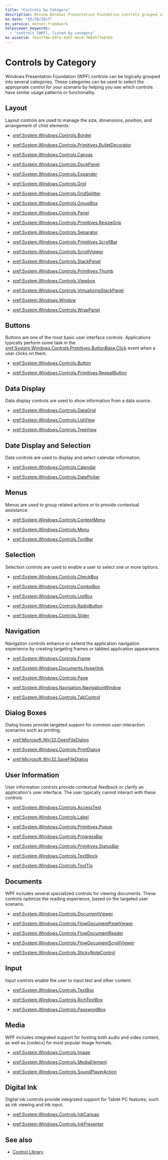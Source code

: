 ```yaml
---
title: "Controls by Category"
description: Review Windows Presentation Foundation controls grouped into categories, which can help you select the appropriate control by comparing similar controls.
ms.date: "03/30/2017"
ms.service: dotnet-framework
helpviewer_keywords: 
  - "controls [WPF], listed by category"
ms.assetid: f8a1f78e-d9fa-4367-9ec6-f084577e83bb
---
```

# Controls by Category

Windows Presentation Foundation (WPF) controls can be logically grouped into several categories. These categories can be used to select the appropriate control for your scenario by helping you see which controls have similar usage patterns or functionality.  
  
## Layout  

 Layout controls are used to manage the size, dimensions, position, and arrangement of child elements.  
  
- <xref:System.Windows.Controls.Border>  
  
- <xref:System.Windows.Controls.Primitives.BulletDecorator>  
  
- <xref:System.Windows.Controls.Canvas>  
  
- <xref:System.Windows.Controls.DockPanel>  
  
- <xref:System.Windows.Controls.Expander>  
  
- <xref:System.Windows.Controls.Grid>  
  
- <xref:System.Windows.Controls.GridSplitter>  
  
- <xref:System.Windows.Controls.GroupBox>  
  
- <xref:System.Windows.Controls.Panel>  
  
- <xref:System.Windows.Controls.Primitives.ResizeGrip>  
  
- <xref:System.Windows.Controls.Separator>  
  
- <xref:System.Windows.Controls.Primitives.ScrollBar>  
  
- <xref:System.Windows.Controls.ScrollViewer>  
  
- <xref:System.Windows.Controls.StackPanel>  
  
- <xref:System.Windows.Controls.Primitives.Thumb>  
  
- <xref:System.Windows.Controls.Viewbox>  
  
- <xref:System.Windows.Controls.VirtualizingStackPanel>  
  
- <xref:System.Windows.Window>  
  
- <xref:System.Windows.Controls.WrapPanel>  
  
## Buttons  

 Buttons are one of the most basic user interface controls. Applications typically perform some task in the <xref:System.Windows.Controls.Primitives.ButtonBase.Click> event when a user clicks on them.  
  
- <xref:System.Windows.Controls.Button>  
  
- <xref:System.Windows.Controls.Primitives.RepeatButton>  
  
## Data Display  

 Data display controls are used to show information from a data source.  
  
- <xref:System.Windows.Controls.DataGrid>  
  
- <xref:System.Windows.Controls.ListView>  
  
- <xref:System.Windows.Controls.TreeView>  
  
## Date Display and Selection  

 Date controls are used to display and select calendar information.  
  
- <xref:System.Windows.Controls.Calendar>  
  
- <xref:System.Windows.Controls.DatePicker>  
  
## Menus  

 Menus are used to group related actions or to provide contextual assistance.  
  
- <xref:System.Windows.Controls.ContextMenu>  
  
- <xref:System.Windows.Controls.Menu>  
  
- <xref:System.Windows.Controls.ToolBar>  
  
## Selection  

 Selection controls are used to enable a user to select one or more options.  
  
- <xref:System.Windows.Controls.CheckBox>  
  
- <xref:System.Windows.Controls.ComboBox>  
  
- <xref:System.Windows.Controls.ListBox>  
  
- <xref:System.Windows.Controls.RadioButton>  
  
- <xref:System.Windows.Controls.Slider>  
  
## Navigation  

 Navigation controls enhance or extend the application navigation experience by creating targeting frames or tabbed application appearance.  
  
- <xref:System.Windows.Controls.Frame>  
  
- <xref:System.Windows.Documents.Hyperlink>  
  
- <xref:System.Windows.Controls.Page>  
  
- <xref:System.Windows.Navigation.NavigationWindow>  
  
- <xref:System.Windows.Controls.TabControl>  
  
## Dialog Boxes  

 Dialog boxes provide targeted support for common user-interaction scenarios such as printing.  
  
- <xref:Microsoft.Win32.OpenFileDialog>  
  
- <xref:System.Windows.Controls.PrintDialog>  
  
- <xref:Microsoft.Win32.SaveFileDialog>  
  
## User Information  

 User information controls provide contextual feedback or clarify an application's user interface. The user typically cannot interact with these controls.  
  
- <xref:System.Windows.Controls.AccessText>  
  
- <xref:System.Windows.Controls.Label>  
  
- <xref:System.Windows.Controls.Primitives.Popup>  
  
- <xref:System.Windows.Controls.ProgressBar>  
  
- <xref:System.Windows.Controls.Primitives.StatusBar>  
  
- <xref:System.Windows.Controls.TextBlock>  
  
- <xref:System.Windows.Controls.ToolTip>  
  
## Documents  

 WPF includes several specialized controls for viewing documents. These controls optimize the reading experience, based on the targeted user scenario.  
  
- <xref:System.Windows.Controls.DocumentViewer>  
  
- <xref:System.Windows.Controls.FlowDocumentPageViewer>  
  
- <xref:System.Windows.Controls.FlowDocumentReader>  
  
- <xref:System.Windows.Controls.FlowDocumentScrollViewer>  
  
- <xref:System.Windows.Controls.StickyNoteControl>  
  
## Input  

 Input controls enable the user to input text and other content.  
  
- <xref:System.Windows.Controls.TextBox>  
  
- <xref:System.Windows.Controls.RichTextBox>  
  
- <xref:System.Windows.Controls.PasswordBox>  
  
## Media  

 WPF includes integrated support for hosting both audio and video content, as well as [codecs] for most popular image formats.  
  
- <xref:System.Windows.Controls.Image>  
  
- <xref:System.Windows.Controls.MediaElement>  
  
- <xref:System.Windows.Controls.SoundPlayerAction>  
  
## Digital Ink  

 Digital ink controls provide integrated support for Tablet PC features, such as ink viewing and ink input.  
  
- <xref:System.Windows.Controls.InkCanvas>  
  
- <xref:System.Windows.Controls.InkPresenter>  
  
## See also

- [Control Library](control-library.md)
